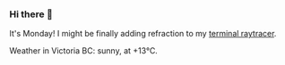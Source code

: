 ### Hi there :wave:

It's Monday! I might be finally adding refraction to my [terminal raytracer](https://github.com/bewuethr/bash-raytracer).

Weather in Victoria BC: sunny, at +13°C.
